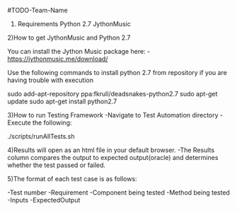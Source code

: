 #TODO-Team-Name
1) Requirements
Python 2.7
JythonMusic

2)How to get JythonMusic and Python 2.7

You can install the Jython Music package here: -https://jythonmusic.me/download/

Use the following commands to install python 2.7 from repository if you are having trouble with execution

sudo add-apt-repository ppa:fkrull/deadsnakes-python2.7
sudo apt-get update 
sudo apt-get install python2.7

3)How to run Testing Framework
-Navigate to Test Automation directory
-Execute the following:

./scripts/runAllTests.sh

4)Results will open as an html file in your default browser.
-The Results column compares the output to expected output(oracle) and determines whether the test passed or failed.

5)The format of each test case is as follows:

-Test number
-Requirement
-Component being tested
-Method being tested
-Inputs
-ExpectedOutput
